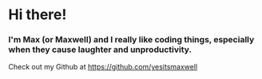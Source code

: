 # Hi there!

### I'm Max (or Maxwell) and I really like coding things, especially when they cause laughter and unproductivity.

Check out my Github at https://github.com/yesitsmaxwell

